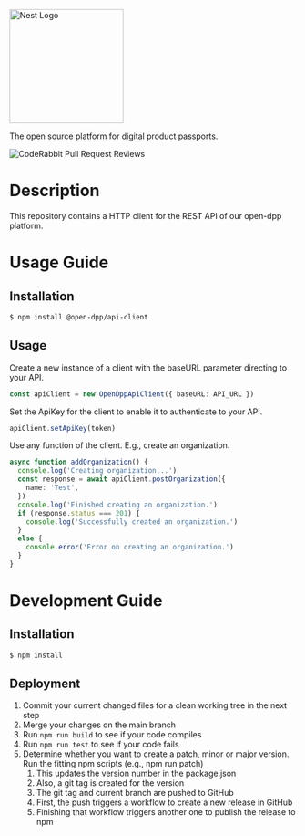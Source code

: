 <a href="https://open-dpp.de/" target="blank"><img src="https://open-dpp.de/wp-content/uploads/2024/11/Logo-with-text.png" width="200" alt="Nest Logo" /></a>

The open source platform for digital product passports.

![CodeRabbit Pull Request Reviews](https://img.shields.io/coderabbit/prs/github/open-dpp/open-dpp-api-client?utm_source=oss&utm_medium=github&utm_campaign=open-dpp%2Fopen-dpp-api-client&labelColor=171717&color=FF570A&link=https%3A%2F%2Fcoderabbit.ai&label=CodeRabbit+Reviews)

# Description

This repository contains a HTTP client for the REST API of our open-dpp platform.

# Usage Guide

## Installation

```bash
$ npm install @open-dpp/api-client
```

## Usage

Create a new instance of a client with the baseURL parameter directing to your API.

```typescript
const apiClient = new OpenDppApiClient({ baseURL: API_URL })
```

Set the ApiKey for the client to enable it to authenticate to your API.

```typescript
apiClient.setApiKey(token)
```

Use any function of the client. E.g., create an organization.

```typescript
async function addOrganization() {
  console.log('Creating organization...')
  const response = await apiClient.postOrganization({
    name: 'Test',
  })
  console.log('Finished creating an organization.')
  if (response.status === 201) {
    console.log('Successfully created an organization.')
  }
  else {
    console.error('Error on creating an organization.')
  }
}
```

# Development Guide

## Installation

```bash
$ npm install
```

## Deployment

1. Commit your current changed files for a clean working tree in the next step
2. Merge your changes on the main branch
3. Run ```npm run build``` to see if your code compiles
4. Run ```npm run test``` to see if your code fails
5. Determine whether you want to create a patch, minor or major version. Run the fitting npm scripts (e.g., npm run
   patch)
   1. This updates the version number in the package.json
   2. Also, a git tag is created for the version
   3. The git tag and current branch are pushed to GitHub
   4. First, the push triggers a workflow to create a new release in GitHub
   5. Finishing that workflow triggers another one to publish the release to npm

